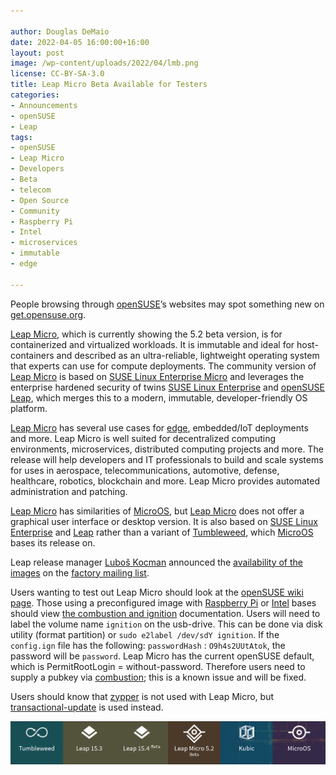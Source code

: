 ```yaml
---

author: Douglas DeMaio
date: 2022-04-05 16:00:00+16:00
layout: post
image: /wp-content/uploads/2022/04/lmb.png
license: CC-BY-SA-3.0
title: Leap Micro Beta Available for Testers
categories:
- Announcements
- openSUSE
- Leap
tags:
- openSUSE
- Leap Micro
- Developers
- Beta
- telecom
- Open Source
- Community
- Raspberry Pi
- Intel
- microservices
- immutable
- edge

---
```


People browsing through [openSUSE](https://www.opensuse.org/)’s websites may spot something new on [get.opensuse.org](https://get.opensuse.org/testing/).

[Leap Micro](https://get.opensuse.org/leapmicro/5.2/), which is currently showing the 5.2 beta version, is for containerized and virtualized workloads. It is immutable and ideal for host-containers and described as an ultra-reliable, lightweight operating system that experts can use for compute deployments. The community version of [Leap Micro](https://get.opensuse.org/leapmicro/5.2/) is based on [SUSE Linux Enterprise Micro](https://www.suse.com/products/micro/) and leverages the enterprise hardened security of twins [SUSE Linux Enterprise](https://www.suse.com/products/server/) and [openSUSE Leap](https://get.opensuse.org/leap), which merges this to a modern, immutable, developer-friendly OS platform.

[Leap Micro](https://get.opensuse.org/leapmicro/5.2/) has several use cases for [edge](https://en.wikipedia.org/wiki/Edge_computing), embedded/IoT deployments and more. Leap Micro is well suited for decentralized computing environments, microservices, distributed computing projects and more. The release will help developers and IT professionals to build and scale systems for uses in aerospace, telecommunications, automotive, defense, healthcare, robotics, blockchain and more. Leap Micro provides automated administration and patching. 

[Leap Micro](https://get.opensuse.org/leapmicro/5.2/) has similarities of [MicroOS](https://get.opensuse.org/microos/), but [Leap Micro](https://get.opensuse.org/leapmicro/5.2/) does not offer a graphical user interface or desktop version. It is also based on [SUSE Linux Enterprise](https://www.suse.com/products/server/) and [Leap](https://get.opensuse.org/leap) rather than a variant of [Tumbleweed](https://get.opensuse.org/tumbleweed/), which [MicroOS](https://microos.opensuse.org/) bases its release on. 

Leap release manager [Luboš Kocman](https://github.com/lkocman) announced the [availability of the images](https://lists.opensuse.org/archives/list/factory@lists.opensuse.org/thread/LWO4OGGY3N2KKOWNJXIRUV76I3FJX3HV/) on the [factory mailing list](https://lists.opensuse.org/archives/list/factory@lists.opensuse.org/).

Users wanting to test out Leap Micro should look at the [openSUSE wiki page](https://en.opensuse.org/openSUSE:Most_annoying_bugs_5.2). Those using a preconfigured image with [Raspberry Pi](https://www.raspberrypi.org/) or [Intel](https://www.intel.com/) bases should view [the combustion and ignition](https://documentation.suse.com/sle-micro/5.0/single-html/SLE-Micro-installation/index.html#sec-slem-combustion) documentation. Users will need to label the volume name `ignition` on the usb-drive. This can be done via disk utility (format partition)  or `sudo e2label /dev/sdY ignition`. If the `config.ign` file has the following: `passwordHash` : `O9h4s2UUtAtok`, the password will be `password`. Leap Micro has the current openSUSE default, which is PermitRootLogin = without-password. Therefore users need to supply a pubkey via [combustion](https://documentation.suse.com/sle-micro/5.0/single-html/SLE-Micro-installation/index.html#sec-slem-combustion); this is a known issue and will be fixed.

Users should know that [zypper](https://en.opensuse.org/SDB:Zypper_usage) is not used with Leap Micro, but [transactional-update](https://opensuse.github.io/openSUSE-docs-revamped-temp/microos_getting_started/#transcational-update-default) is used instead.  

<p align="center">   <img src="/wp-content/uploads/2022/04/lm.png"> </p>

<meta name="openSUSE, Leap Micro, Developers, containers, Open Source, raspberry pi, edge, embedded, servers" content="HTML,CSS,XML,JavaScript">
